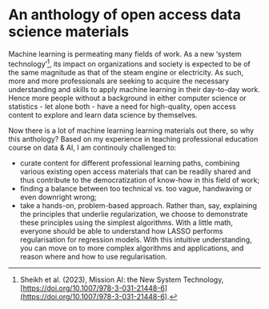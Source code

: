 # An anthology of open access data science materials

Machine learning is permeating many fields of work. As a new ‘system technology’[^1], its impact on organizations and society is expected to be of the same magnitude as that of the steam engine or electricity. As such, more and more professionals are seeking to acquire the necessary understanding and skills to apply machine learning in their day-to-day work. Hence more people without a background in either computer science or statistics - let alone both - have a need for high-quality, open access content to explore and learn data science by themselves.

Now there is a lot of machine learning learning materials out there, so why this anthology? Based on my experience in teaching professional education course on data & AI, I am continouly challenged to:

- curate content for different professional learning paths, combining various existing open access materials that can be readily shared and thus contribute to the democratization of know-how in this field of work;
- finding a balance between too technical vs. too vague, handwaving or even downright wrong;
- take a hands-on, problem-based approach. Rather than, say, explaining the principles that underlie regularization, we choose to demonstrate these principles using the simplest algorithms. With a little math, everyone should be able to understand how LASSO performs regularisation for regression models. With this intuitive understanding, you can move on to more complex algorithms and applications, and reason where and how to use regularisation.

[^1]: Sheikh et al. (2023), Mission AI: the New System Technology, [https://doi.org/10.1007/978-3-031-21448-6](https://doi.org/10.1007/978-3-031-21448-6).

